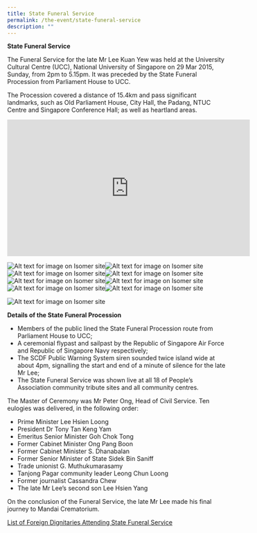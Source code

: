 ```yaml
---
title: State Funeral Service
permalink: /the-event/state-funeral-service
description: ""
---
```

**State Funeral Service**

The Funeral Service for the late Mr Lee Kuan Yew was held at the University Cultural Centre (UCC), National University of Singapore on 29 Mar 2015, Sunday, from 2pm to 5.15pm. It was preceded by the State Funeral Procession from Parliament House to UCC.

The Procession covered a distance of 15.4km and pass significant landmarks, such as Old Parliament House, City Hall, the Padang, NTUC Centre and Singapore Conference Hall; as well as heartland areas.

<iframe width="560" height="315" src="https://www.youtube.com/embed/9Mw3AD7tb0U" title="YouTube video player" frameborder="0" allow="accelerometer; autoplay; clipboard-write; encrypted-media; gyroscope; picture-in-picture" allowfullscreen></iframe>

![Alt text for image on Isomer site](/images/state-funeral-service/sps1.jpg)![Alt text for image on Isomer site](/images/state-funeral-service/sps2.jpg)![Alt text for image on Isomer site](/images/state-funeral-service/sps3.jpg)![Alt text for image on Isomer site](/images/state-funeral-service/sps4.jpg)![Alt text for image on Isomer site](/images/state-funeral-service/sps6.jpg)![Alt text for image on Isomer site](/images/state-funeral-service/sps9.jpg)![Alt text for image on Isomer site](/images/state-funeral-service/sps19.jpg)![Alt text for image on Isomer site](/images/state-funeral-service/sps20.jpg)

![Alt text for image on Isomer site](/images/state-funeral-service/route.jpg)

**Details of the State Funeral Procession**

- Members of the public lined the State Funeral Procession route from Parliament House to UCC;
- A ceremonial flypast and sailpast by the Republic of Singapore Air Force and Republic of Singapore Navy respectively;
- The SCDF Public Warning System siren sounded twice island wide at about 4pm, signalling the start and end of a minute of silence for the late Mr Lee;
- The State Funeral Service was shown live at all 18 of People’s Association community tribute sites and all community centres.

The Master of Ceremony was Mr Peter Ong, Head of Civil Service. Ten eulogies was delivered, in the following order:

- Prime Minister Lee Hsien Loong
- President Dr Tony Tan Keng Yam
- Emeritus Senior Minister Goh Chok Tong
- Former Cabinet Minister Ong Pang Boon
- Former Cabinet Minister S. Dhanabalan
- Former Senior Minister of State Sidek Bin Saniff
- Trade unionist G. Muthukumarasamy
- Tanjong Pagar community leader Leong Chun Loong
- Former journalist Cassandra Chew
- The late Mr Lee’s second son Lee Hsien Yang

On the conclusion of the Funeral Service, the late Mr Lee made his final journey to Mandai Crematorium.

[List of Foreign Dignitaries Attending State Funeral Service](/files/LISTOFFOREIGNDIGNITARIESATTENDINGSTATEFUNERALSERVICEATTHEUNIVERSITYCULTURALCENTRENATIONALUNIVERSITYO.pdf)